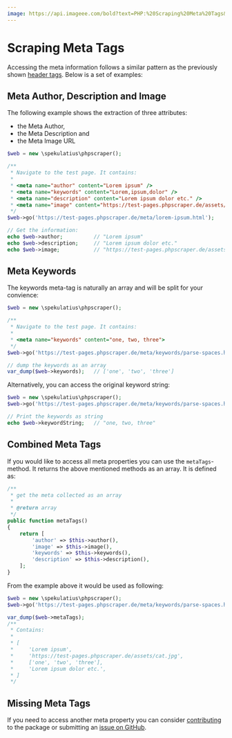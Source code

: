 ```yaml
---
image: https://api.imageee.com/bold?text=PHP:%20Scraping%20Meta%20Tags&bg_image=https://images.unsplash.com/photo-1542762933-ab3502717ce7
---
```


# Scraping Meta Tags

Accessing the meta information follows a similar pattern as the previously shown [header tags](/examples/scrape-header-tags). Below is a set of examples:


## Meta Author, Description and Image

The following example shows the extraction of three attributes:

- the Meta Author,
- the Meta Description and
- the Meta Image URL

```php
$web = new \spekulatius\phpscraper();

/**
 * Navigate to the test page. It contains:
 *
 * <meta name="author" content="Lorem ipsum" />
 * <meta name="keywords" content="Lorem,ipsum,dolor" />
 * <meta name="description" content="Lorem ipsum dolor etc." />
 * <meta name="image" content="https://test-pages.phpscraper.de/assets/cat.jpg" />
 */
$web->go('https://test-pages.phpscraper.de/meta/lorem-ipsum.html');

// Get the information:
echo $web->author;          // "Lorem ipsum"
echo $web->description;     // "Lorem ipsum dolor etc."
echo $web->image;           // "https://test-pages.phpscraper.de/assets/cat.jpg"
```


## Meta Keywords

The keywords meta-tag is naturally an array and will be split for your convience:

```php
$web = new \spekulatius\phpscraper();

/**
 * Navigate to the test page. It contains:
 *
 * <meta name="keywords" content="one, two, three">
 */
$web->go('https://test-pages.phpscraper.de/meta/keywords/parse-spaces.html');

// dump the keywords as an array
var_dump($web->keywords);   // ['one', 'two', 'three']
```

Alternatively, you can access the original keyword string:

```php
$web = new \spekulatius\phpscraper();
$web->go('https://test-pages.phpscraper.de/meta/keywords/parse-spaces.html');

// Print the keywords as string
echo $web->keywordString;   // "one, two, three"
```


## Combined Meta Tags

If you would like to access all meta properties you can use the `metaTags`-method. It returns the above mentioned methods as an array. It is defined as:

```php
/**
 * get the meta collected as an array
 *
 * @return array
 */
public function metaTags()
{
    return [
        'author' => $this->author(),
        'image' => $this->image(),
        'keywords' => $this->keywords(),
        'description' => $this->description(),
    ];
}
```

From the example above it would be used as following:

```php
$web = new \spekulatius\phpscraper();
$web->go('https://test-pages.phpscraper.de/meta/keywords/parse-spaces.html');

var_dump($web->metaTags);
/**
 * Contains:
 *
 * [
 *     'Lorem ipsum',
 *     'https://test-pages.phpscraper.de/assets/cat.jpg',
 *     ['one', 'two', 'three'],
 *     'Lorem ipsum dolor etc.',
 * ]
 */
```


## Missing Meta Tags

If you need to access another meta property you can consider [contributing](/contributing) to the package or submitting an [issue on GitHub](https://github.com/spekulatius/phpscraper/issues).
